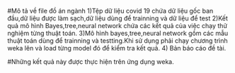 
#Mô tả về file đồ án ngành 
1)Tệp dữ liệu covid 19 chứa dữ liệu gốc ban đầu,dữ liệu được làm sạch,dữ liệu dùng để trainning và dữ liệu để test
2)Kết quả mô hình Bayes,tree,neural network chứa các kết quả của việc chạy thử nghiệm từng thuật toán.
3)Mô hình bayes,tree,neural network gồm các mẫu thuật toán dùng để trainning và testting.Khi sử dụng phải chạy chương trình weka lên và load từng model đó để kiểm tra kết quả.
4) Bản báo cáo đề tài.

#Những kết quả này được thực hiện trên ứng dụng weka.
